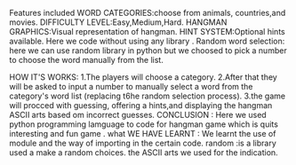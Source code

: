 Features included
WORD CATEGORIES:choose from animals, countries,and movies.
DIFFICULTY LEVEL:Easy,Medium,Hard.
HANGMAN GRAPHICS:Visual representation of hangman.
HINT SYSTEM:Optional hints available.
Here we code without using any library .
Random word selection: here we can use random library in python but we choosed to pick a number to choose the word manually from the list.

HOW IT'S WORKS:
1.The players will choose a category.
2.After that they will be asked to input a number to manually select a word from the category's word list (replacing t6he random selection process).
3.the game will procced with guessing, offering a hints,and displaying the hangman ASCII arts based om incorrect guesses.
CONCLUSION :
Here we used python programming lamguage to code for hangman game which is quits interesting and fun game .
what WE HAVE LEARNT :
We learnt the use of module and the way of importing in the certain code.
random :is a library used a make a random choices.
the ASCII arts we used for the indication. 

